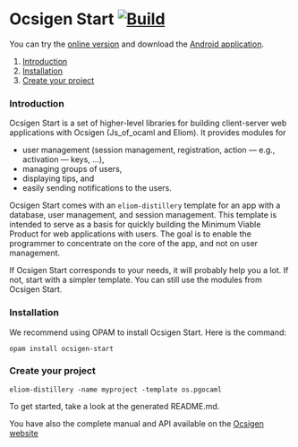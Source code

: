 # Ocsigen Start [![Build](https://github.com/ocsigen/ocsigen-start/actions/workflows/build.yml/badge.svg)](https://github.com/ocsigen/ocsigen-start/actions/workflows/build.yml)

You can try the [online version](https://ocsigen.org/ocsigen-start/demo) and
download
the
[Android application](https://play.google.com/store/apps/details?id=com.osdemo.mobile&hl=en).

1. [Introduction](#introduction)
2. [Installation](#install)
3. [Create your project](#create-your-project)

### <a id="introduction"></a>Introduction
Ocsigen Start is a set of higher-level libraries for building
client-server web applications with Ocsigen (Js_of_ocaml and
Eliom). It provides modules for
* user management (session management, registration, action — e.g., activation — keys, ...),
* managing groups of users,
* displaying tips, and
* easily sending notifications to the users.

Ocsigen Start comes with an `eliom-distillery` template for an app
with a database, user management, and session management.  This
template is intended to serve as a basis for quickly building the
Minimum Viable Product for web applications with users. The goal is to
enable the programmer to concentrate on the core of the app, and not
on user management.

If Ocsigen Start corresponds to your needs, it will probably help you
a lot. If not, start with a simpler template. You can still use the
modules from Ocsigen Start.

### <a id="install"></a>Installation

We recommend using OPAM to install Ocsigen Start. Here is the command:

```
opam install ocsigen-start
```

### <a id="create-your-project"></a>Create your project
```
eliom-distillery -name myproject -template os.pgocaml
```

To get started, take a look at the generated README.md.

You have also the complete manual and API available on
the [Ocsigen website](http://ocsigen.org/ocsigen-start/)
